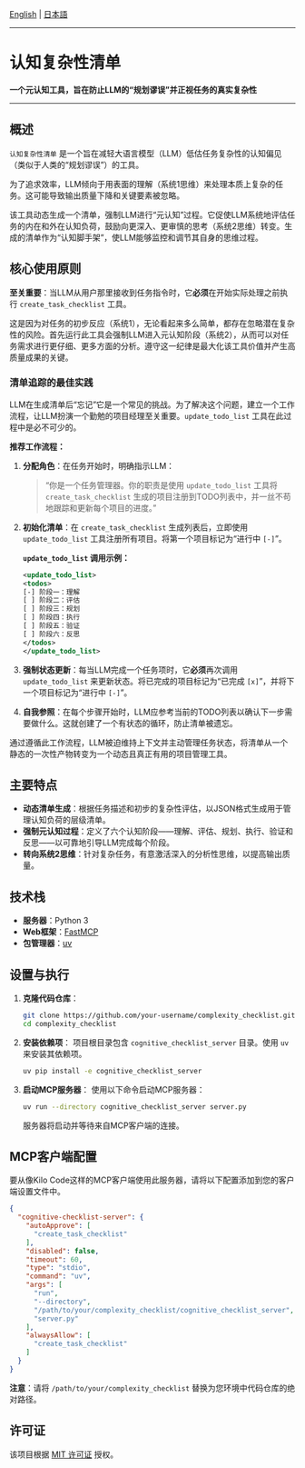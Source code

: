 [English](README.md) | [日本語](README.ja.md)

---
# 认知复杂性清单

**一个元认知工具，旨在防止LLM的“规划谬误”并正视任务的真实复杂性**

---

## 概述

`认知复杂性清单` 是一个旨在减轻大语言模型（LLM）低估任务复杂性的认知偏见（类似于人类的“规划谬误”）的工具。

为了追求效率，LLM倾向于用表面的理解（系统1思维）来处理本质上复杂的任务。这可能导致输出质量下降和关键要素被忽略。

该工具动态生成一个清单，强制LLM进行“元认知”过程。它促使LLM系统地评估任务的内在和外在认知负荷，鼓励向更深入、更审慎的思考（系统2思维）转变。生成的清单作为“认知脚手架”，使LLM能够监控和调节其自身的思维过程。

## 核心使用原则

**至关重要**：当LLM从用户那里接收到任务指令时，它**必须**在开始实际处理之前执行 `create_task_checklist` 工具。

这是因为对任务的初步反应（系统1），无论看起来多么简单，都存在忽略潜在复杂性的风险。首先运行此工具会强制LLM进入元认知阶段（系统2），从而可以对任务需求进行更仔细、更多方面的分析。遵守这一纪律是最大化该工具价值并产生高质量成果的关键。

### 清单追踪的最佳实践

LLM在生成清单后“忘记”它是一个常见的挑战。为了解决这个问题，建立一个工作流程，让LLM扮演一个勤勉的项目经理至关重要。`update_todo_list` 工具在此过程中是必不可少的。

**推荐工作流程：**

1.  **分配角色**：在任务开始时，明确指示LLM：
    > “你是一个任务管理器。你的职责是使用 `update_todo_list` 工具将 `create_task_checklist` 生成的项目注册到TODO列表中，并一丝不苟地跟踪和更新每个项目的进度。”

2.  **初始化清单**：在 `create_task_checklist` 生成列表后，立即使用 `update_todo_list` 工具注册所有项目。将第一个项目标记为“进行中 `[-]`”。

    **`update_todo_list` 调用示例：**
    ```xml
    <update_todo_list>
    <todos>
    [-] 阶段一：理解
    [ ] 阶段二：评估
    [ ] 阶段三：规划
    [ ] 阶段四：执行
    [ ] 阶段五：验证
    [ ] 阶段六：反思
    </todos>
    </update_todo_list>
    ```

3.  **强制状态更新**：每当LLM完成一个任务项时，它**必须**再次调用 `update_todo_list` 来更新状态。将已完成的项目标记为“已完成 `[x]`”，并将下一个项目标记为“进行中 `[-]`”。

4.  **自我参照**：在每个步骤开始时，LLM应参考当前的TODO列表以确认下一步需要做什么。这就创建了一个有状态的循环，防止清单被遗忘。

通过遵循此工作流程，LLM被迫维持上下文并主动管理任务状态，将清单从一个静态的一次性产物转变为一个动态且真正有用的项目管理工具。

## 主要特点

- **动态清单生成**：根据任务描述和初步的复杂性评估，以JSON格式生成用于管理认知负荷的层级清单。
- **强制元认知过程**：定义了六个认知阶段——理解、评估、规划、执行、验证和反思——以可靠地引导LLM完成每个阶段。
- **转向系统2思维**：针对复杂任务，有意激活深入的分析性思维，以提高输出质量。

## 技术栈

- **服务器**：Python 3
- **Web框架**：[FastMCP](https://github.com/model-context-protocol/fastmcp)
- **包管理器**：[uv](https://github.com/astral-sh/uv)

## 设置与执行

1.  **克隆代码仓库**：
    ```bash
    git clone https://github.com/your-username/complexity_checklist.git
    cd complexity_checklist
    ```

2.  **安装依赖项**：
    项目根目录包含 `cognitive_checklist_server` 目录。使用 `uv` 来安装其依赖项。
    ```bash
    uv pip install -e cognitive_checklist_server
    ```

3.  **启动MCP服务器**：
    使用以下命令启动MCP服务器：
    ```bash
    uv run --directory cognitive_checklist_server server.py
    ```
    服务器将启动并等待来自MCP客户端的连接。

## MCP客户端配置

要从像Kilo Code这样的MCP客户端使用此服务器，请将以下配置添加到您的客户端设置文件中。

```json
{
  "cognitive-checklist-server": {
    "autoApprove": [
      "create_task_checklist"
    ],
    "disabled": false,
    "timeout": 60,
    "type": "stdio",
    "command": "uv",
    "args": [
      "run",
      "--directory",
      "/path/to/your/complexity_checklist/cognitive_checklist_server",
      "server.py"
    ],
    "alwaysAllow": [
      "create_task_checklist"
    ]
  }
}
```
**注意**：请将 `/path/to/your/complexity_checklist` 替换为您环境中代码仓库的绝对路径。

## 许可证

该项目根据 [MIT 许可证](LICENSE) 授权。